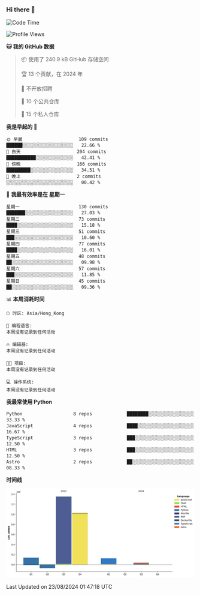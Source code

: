 ### Hi there 👋

<!--
**Mrzqd/Mrzqd** is a ✨ _special_ ✨ repository because its `README.md` (this file) appears on your GitHub profile.

Here are some ideas to get you started:

- 🔭 I’m currently working on ...
- 🌱 I’m currently learning ...
- 👯 I’m looking to collaborate on ...
- 🤔 I’m looking for help with ...
- 💬 Ask me about ...
- 📫 How to reach me: ...
- 😄 Pronouns: ...
- ⚡ Fun fact: ...
-->
<!--START_SECTION:waka-->
![Code Time](http://img.shields.io/badge/Code%20Time-260%20hrs%2011%20mins-blue)

![Profile Views](http://img.shields.io/badge/%E4%B8%AA%E4%BA%BA%E8%B5%84%E6%96%99%E8%A7%82%E7%9C%8B%E6%AC%A1%E6%95%B0-36-blue)

**🐱 我的 GitHub 数据** 

> 📦  使用了 240.9 kB GitHub 存储空间 
 > 
> 🏆 13 个贡献，在 2024 年
 > 
> 🚫 不开放招聘
 > 
> 📜 10 个公共仓库 
 > 
> 🔑 15 个私人仓库 
 > 
**我是早起的 🐤** 

```text
🌞 早晨                     109 commits         ██████░░░░░░░░░░░░░░░░░░░   22.66 % 
🌆 白天                     204 commits         ███████████░░░░░░░░░░░░░░   42.41 % 
🌃 傍晚                     166 commits         █████████░░░░░░░░░░░░░░░░   34.51 % 
🌙 晚上                     2 commits           ░░░░░░░░░░░░░░░░░░░░░░░░░   00.42 % 
```
📅 **我最有效率是在 星期一** 

```text
星期一                      130 commits         ███████░░░░░░░░░░░░░░░░░░   27.03 % 
星期二                      73 commits          ████░░░░░░░░░░░░░░░░░░░░░   15.18 % 
星期三                      51 commits          ███░░░░░░░░░░░░░░░░░░░░░░   10.60 % 
星期四                      77 commits          ████░░░░░░░░░░░░░░░░░░░░░   16.01 % 
星期五                      48 commits          ██░░░░░░░░░░░░░░░░░░░░░░░   09.98 % 
星期六                      57 commits          ███░░░░░░░░░░░░░░░░░░░░░░   11.85 % 
星期日                      45 commits          ██░░░░░░░░░░░░░░░░░░░░░░░   09.36 % 
```


📊 **本周消耗时间** 

```text
🕑︎ 时区: Asia/Hong_Kong

💬 编程语言: 
本周没有记录到任何活动

🔥 编辑器: 
本周没有记录到任何活动

🐱‍💻 项目: 
本周没有记录到任何活动

💻 操作系统: 
本周没有记录到任何活动
```

**我最常使用 Python** 

```text
Python                   8 repos             ████████░░░░░░░░░░░░░░░░░   33.33 % 
JavaScript               4 repos             ████░░░░░░░░░░░░░░░░░░░░░   16.67 % 
TypeScript               3 repos             ███░░░░░░░░░░░░░░░░░░░░░░   12.50 % 
HTML                     3 repos             ███░░░░░░░░░░░░░░░░░░░░░░   12.50 % 
Astro                    2 repos             ██░░░░░░░░░░░░░░░░░░░░░░░   08.33 % 
```



**时间线**

![Lines of Code chart](https://raw.githubusercontent.com/Mrzqd/Mrzqd/main/assets/bar_graph.png)


 Last Updated on 23/08/2024 01:47:18 UTC
<!--END_SECTION:waka-->
